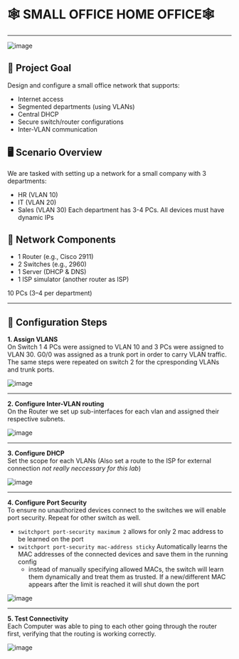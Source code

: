 # 🕸️ SMALL OFFICE HOME OFFICE🕸️

---
![image](https://github.com/user-attachments/assets/6acdaed1-e891-4abb-90c1-a0f84bc71d84)

## 🎯 Project Goal
Design and configure a small office network that supports:
- Internet access
- Segmented departments (using VLANs)
- Central DHCP
- Secure switch/router configurations
- Inter-VLAN communication

## 🖥️ Scenario Overview
We are tasked with setting up a network for a small company with 3 departments:
- HR (VLAN 10)
- IT (VLAN 20)
- Sales (VLAN 30)
Each department has 3-4 PCs. All devices must have dynamic IPs

## 🧱 Network Components

- 1 Router (e.g., Cisco 2911)
- 2 Switches (e.g., 2960)
- 1 Server (DHCP & DNS)
- 1 ISP simulator (another router as ISP)

10 PCs (3–4 per department)

---

## 🔧 Configuration Steps

**1. Assign VLANS**
<br>
On Switch 1 4 PCs were assigned to VLAN 10 and 3 PCs were assigned to VLAN 30. G0/0 was assigned as a trunk port in order to carry VLAN traffic. The same steps were repeated on switch 2 for the cpresponding VLANs and trunk ports.

![image](https://github.com/user-attachments/assets/c8229833-8492-4c95-9ece-2c372da35f07)

---

**2. Configure Inter-VLAN routing**
<br>
On the Router we set up sub-interfaces for each vlan and assigned their respective subnets.

![image](https://github.com/user-attachments/assets/582d6d53-91fa-4bfa-b9b6-98601bdc1a90)

---

**3. Configure DHCP**
<br>
Set the scope for each VLANs (Also set a route to the ISP for external connection *not really neccessary for this lab*)

![image](https://github.com/user-attachments/assets/2a5c6a3b-d09b-4b4e-86d2-21f452cb2bfd)


---

**4. Configure Port Security**
<br>
To ensure no unauthorized devices connect to the switches we will enable port security. Repeat for other switch as well. 

- `switchport port-security maximum 2` allows for only 2 mac address to be learned on the port 
- `switchport port-security mac-address sticky` Automatically learns the MAC addresses of the connected devices and save them in the running config
    - instead of manually specifying allowed MACs, the switch will learn them dynamically and treat them as trusted. If a new/different MAC appears after the limit is reached it will shut down the port 

![image](https://github.com/user-attachments/assets/19d15659-6cd6-4be6-8023-5edb2b40bf0d)


---

**5. Test Connectivity**
<br>
Each Computer was able to ping to each other going through the router first, verifying that the routing is working correctly. 

![image](https://github.com/user-attachments/assets/d101eecc-8d12-42d3-b650-cd80aad65a26)






